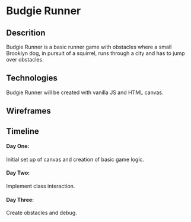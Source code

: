 # Budgie Runner

## Descrition 
Budgie Runner is a basic runner game with obstacles where a small Brooklyn dog, in pursuit of a squirrel, runs through a city and has to jump over obstacles. 

## Technologies 
Budgie Runner will be created with vanilla JS and HTML canvas. 

## Wireframes 

## Timeline
#### Day One: 
Initial set up of canvas and creation of basic game logic. 

#### Day Two: 
Implement class interaction.

#### Day Three: 
Create obstacles and debug.
